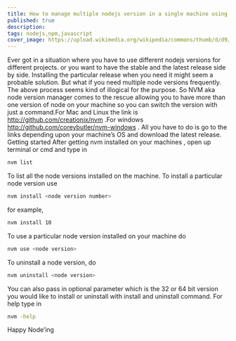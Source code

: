 ```yaml
---
title: How to manage multiple nodejs version in a single machine using nvm
published: true
description: 
tags: nodejs,npm,javascript
cover_image: https://upload.wikimedia.org/wikipedia/commons/thumb/d/d9/Node.js_logo.svg/1200px-Node.js_logo.svg.png
---
```


Ever got in a situation where you have to use different nodejs versions for different projects. or you want to have the stable and the latest release side by side. Installing the particular release when you need it might seem a probable solution. But what if you need multiple node versions frequently. The above process seems kind of illogical for the purpose. So NVM aka node version manager comes to the rescue allowing you to have more than one version of node on your machine so you can switch the version with just a command.For Mac and Linux the link is http://github.com/creationix/nvm .For windows http://github.com/coreybutler/nvm-windows . All you have to do is go to the links depending upon your machine’s OS and download the latest release.
Getting started
After getting nvm installed on your machines , open up terminal or cmd and type in

```sh
nvm list
```

To list all the node versions installed on the machine. To install a particular node version use

```sh
nvm install <node version number>
```
for example, 
```sh
nvm install 10
```
To use a particular node version installed on your machine do

```sh
nvm use <node version>
```
To uninstall a node version, do
```sh
nvm uninstall <node version>
```
You can also pass in optional parameter which is the 32 or 64 bit version you would like to install or uninstall with install and uninstall command.
For help type in

```sh
nvm -help
```

Happy Node’ing

